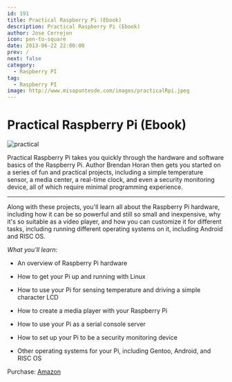 ```yaml
---
id: 191
title: Practical Raspberry Pi (Ebook)
description: Practical Raspberry Pi (Ebook)
author: Jose Cerrejon
icon: pen-to-square
date: 2013-06-22 22:00:00
prev: /
next: false
category:
  - Raspberry PI
tag:
  - Raspberry PI
image: http://www.misapuntesde.com/images/practicalRpi.jpeg
---
```


# Practical Raspberry Pi (Ebook)

![practical](http://www.misapuntesde.com/images/practicalRpi.jpeg)

Practical Raspberry Pi takes you quickly through the hardware and software basics of the Raspberry Pi. Author Brendan Horan then gets you started on a series of fun and practical projects, including a simple temperature sensor, a media center, a real-time clock, and even a security monitoring device, all of which require minimal programming experience.

- - -
Along with these projects, you'll learn all about the Raspberry Pi hardware, including how it can be so powerful and still so small and inexpensive, why it's so suitable as a video player, and how you can customize it for different tasks, including running different operating systems on it, including Android and RISC OS.

*What you'll learn:*

* An overview of Raspberry Pi hardware

* How to get your Pi up and running with Linux

* How to use your Pi for sensing temperature and driving a simple character LCD

* How to create a media player with your Raspberry Pi

* How to use your Pi as a serial console server

* How to set up your Pi to be a security monitoring device

* Other operating systems for your Pi, including Gentoo, Android, and RISC OS 

Purchase: [Amazon](http://www.amazon.es/dp/1430249714)